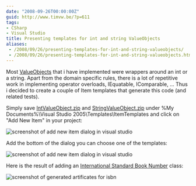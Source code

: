 ```yaml
---
date: "2008-09-26T00:00:00Z"
guid: http://www.timvw.be/?p=611
tags:
- CSharp
- Visual Studio
title: Presenting templates for int and string ValueObjects
aliases:
 - /2008/09/26/presenting-templates-for-int-and-string-valueobjects/
 - /2008/09/26/presenting-templates-for-int-and-string-valueobjects.html
---
```

Most [ValueObjects](http://domaindrivendesign.org/discussion/messageboardarchive/ValueObjects.html) that i have implemented were wrappers around an int or a string. Apart from the domain specific rules, there is a lot of repetitive work in implementing operator overloads, IEquatable<T>, IComparable<T>, ... Thus i decided to create a couple of Item templates that generate this code (and related tests).

Simply save [IntValueObject.zip](http://www.timvw.be/wp-content/code/csharp/IntValueObject.zip) and [StringValueObject.zip](http://www.timvw.be/wp-content/code/csharp/StringValueObject.zip) under %My Documents%\Visual Studio 2005\Templates\ItemTemplates and click on "Add New Item" in your project:

![screenshot of add new item dialog in visual studio](http://www.timvw.be/wp-content/images/template_add_new_item.gif)

Add the bottom of the dialog you can choose one of the templates:

![screenshot of add new item dialog in visual studio](http://www.timvw.be/wp-content/images/template_my_templates.gif)

Here is the result of adding an [International Standard Book Number](http://en.wikipedia.org/wiki/International_Standard_Book_Number) class:

![screenshot of generated artificates for isbn](http://www.timvw.be/wp-content/images/template_isbn.gif)
